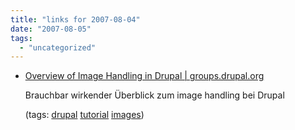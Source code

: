 ```yaml
---
title: "links for 2007-08-04"
date: "2007-08-05"
tags: 
  - "uncategorized"
---
```


- [Overview of Image Handling in Drupal | groups.drupal.org](http://groups.drupal.org/node/5328)
    
    Brauchbar wirkender Überblick zum image handling bei Drupal
    
    (tags: [drupal](http://del.icio.us/heinzwittenbrink/drupal) [tutorial](http://del.icio.us/heinzwittenbrink/tutorial) [images](http://del.icio.us/heinzwittenbrink/images))

